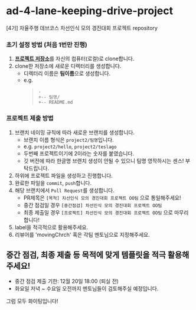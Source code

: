 # ad-4-lane-keeping-drive-project
[4기] 자율주행 데브코스 차선인식 모의 경진대회 프로젝트 repository

### 초기 설정 방법 (처음 1번만 진행)

1. [**프로젝트 저장소**](https://github.com/prgrms-ad-devcourse/ad-4-lane-keeping-drive-project)를 자신의 컴퓨터(로컬)로 clone합니다.
2. clone한 저장소에 새로운 디렉터리를 생성합니다.
   - 디렉터리 이름은 **팀이름**으로 생성합니다.
   - e.g.
     > ```shell
     > .
     > +-- 팀명/
     > +-- README.md
     > ```

### 프로젝트 제출 방법

1. 브랜치 네이밍 규칙에 따라 새로운 브랜치를 생성합니다.
   - 브랜치 이름 형식은 `project2/팀명`입니다.
   - e.g. `project2/hello`, `project2/teslago`
   - 두번째 프로젝트이기에 2이라는 숫자를 붙였습니다.
   - 깃 버전에 따라 한글명 브랜치 생성이 안될 수 있으니 팀명 영작하시는 센스! 부탁드립니다.
2. 하위에 프로젝트 파일을 생성하고 진행합니다.
3. 완료한 파일을 `commit`, `push`합니다.
4. 해당 브랜치에서 `Pull Request`를 생성합니다.
   - PR제목은 `[목적] 차선인식 모의 경진대회 프로젝트 OO팀` 으로 통일해주세요!
   - 중간 점검일 경우 `[중간점검] 차선인식 모의 경진대회 프로젝트 OO팀`
   - 최종 제출일 경우 `[프로젝트] 차선인식 모의 경진대회 프로젝트 OO팀` 으로 마무리 합니다!
5. label을 적극적으로 활용해주세요.
6. 리뷰어를 'movingChrch' 혹은 각팀 멘토님으로 지정해주세요.

## 중간 점검, 최종 제출 등 목적에 맞게 템플릿을 적극 활용해주세요!
- 중간 점검 제출 기한: 12월 20일 18:00 (퇴실 전) 
- 화요일 저녁 ~ 수요일 오전까지 멘토님들이 검토해주실 예정입니다.

그럼 모두 화이팅입니다!
